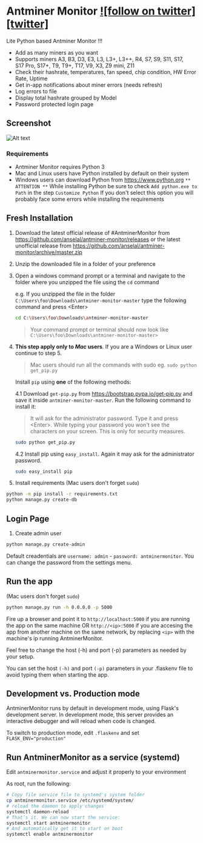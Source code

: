 # Antminer Monitor [![follow on twitter][twitter]](https://twitter.com/intent/follow?screen_name=AntminerMonitor)

Lite Python based Antminer Monitor !!!

- Add as many miners as you want
- Supports miners A3, B3, D3, E3, L3, L3+, L3++, R4, S7, S9, S11, S17, S17 Pro, S17+, T9, T9+, T17, V9, X3, Z9 mini, Z11
- Check their hashrate, temperatures, fan speed, chip condition, HW Error Rate, Uptime
- Get in-app notifications about miner errors (needs refresh)
- Log errors to file
- Display total hashrate grouped by Model
- Password protected login page

## Screenshot

![Alt text](/antminermonitor/static/images/screenshot_v0.5.0.png?raw=true "Screenshot v0.5.0")

### Requirements

- Antminer Monitor requires Python 3
- Mac and Linux users have Python installed by default on their system
- Windows users can download Python from <https://www.python.org>
`** ATTENTION **` While installing Python be sure to check `Add python.exe to Path` in the step `Customize Python`
If you don't select this option you will probably face some errors while installing the requirements

## Fresh Installation

1. Download the latest official release of #AntminerMonitor from <https://github.com/anselal/antminer-monitor/releases>
or the latest unofficial release from <https://github.com/anselal/antminer-monitor/archive/master.zip>
2. Unzip the downloaded file in a folder of your preference
3. Open a windows command prompt or a terminal and navigate to the folder where you unzipped the file using the `cd` command

   e.g. If you unzipped the file in the folder `C:\Users\foo\Downloads\antminer-monitor-master` type the following command and press \<Enter\>

   ```sh
   cd C:\Users\foo\Downloads\antminer-monitor-master
   ```

   > Your command prompt or terminal should now look like  `C:\Users\foo\Downloads\antminer-monitor-master>`

4. **This step apply only to *Mac* users**. If you are a Windows or Linux user continue to step 5.

   > Mac users should run all the commands with sudo eg. `sudo python get_pip.py`

   Install `pip` using __**one**__ of the following methods:

   4.1 Download `get-pip.py` from <https://bootstrap.pypa.io/get-pip.py> and save it inside `antminer-monitor-master`. Run the following command to install it:

      > It will ask for the administrator password. Type it and press \<Enter\>. While typing your password you won't see the characters on your screen. This is only for security measures.

      ```sh
      sudo python get_pip.py
      ```

   4.2 Install pip using `easy_install`. Again it may ask for the administrator password.

      ```sh
      sudo easy_install pip
      ```

5. Install requirements (Mac users don't forget `sudo`)

```sh
python -m pip install -r requirements.txt
python manage.py create-db
```

## Login Page

  1. Create admin user

```sh
python manage.py create-admin
```

Default creadentials are `username: admin` - `password: antminermonitor`. You can change the password from the settings menu.

## Run the app

 (Mac users don't forget `sudo`)

```sh
python manage.py run -h 0.0.0.0 -p 5000
```

Fire up a browser and point it to `http://localhost:5000` if you are running the app on the same machine OR `http://<ip>:5000` if you are accesing the app from another machine on the same network, by replacing `<ip>` with the machine's ip running AntminerMonitor.

Feel free to change the host (-h) and port (-p) parameters as needed by your setup.

You can set the host `(-h)` and port `(-p)` parameters in your .flaskenv file to avoid typing them when starting the app.

## Development vs. Production mode

AntminerMonitor runs by default in development mode, using Flask's development server. In development mode, this server provides an interactive debugger and will reload when code is changed.

To switch to production mode, edit `.flaskenv` and set `FLASK_ENV="production"`

## Run AntminerMonitor as a service (systemd)

Edit `antminermonitor.service` and adjust it properly to your environment

As root, run the following:

```sh
# Copy file service file to systemd's system folder
cp antminermonitor.service /etc/systemd/system/
# reload the daemon to apply changes
systemctl daemon-reload
# That’s it. We can now start the service:
systemctl start antminermonitor
# And automatically get it to start on boot
systemctl enable antminermonitor
```




